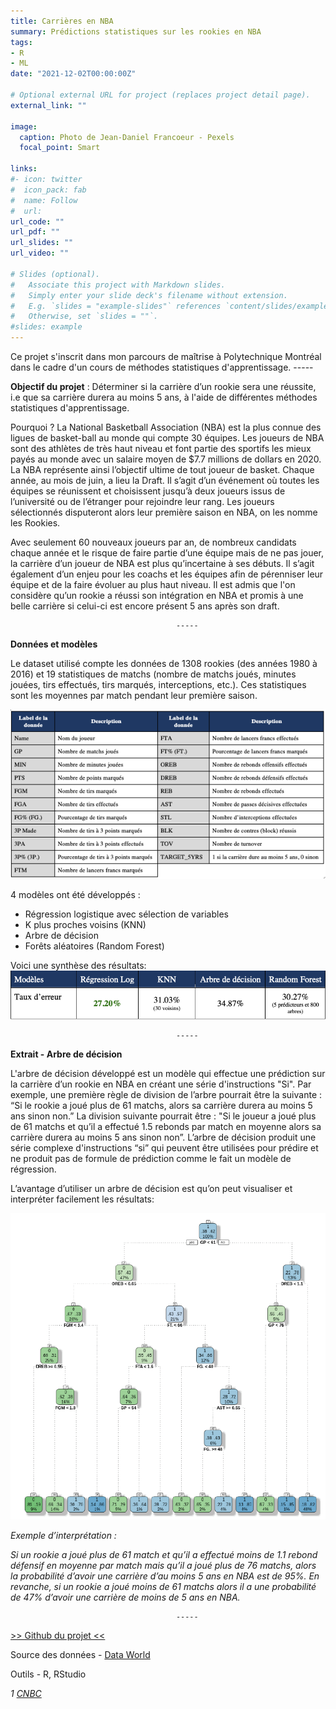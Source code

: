 ```yaml
---
title: Carrières en NBA
summary: Prédictions statistiques sur les rookies en NBA
tags:
- R
- ML
date: "2021-12-02T00:00:00Z"

# Optional external URL for project (replaces project detail page).
external_link: ""

image:
  caption: Photo de Jean-Daniel Francoeur - Pexels
  focal_point: Smart

links:
#- icon: twitter
#  icon_pack: fab
#  name: Follow
#  url:
url_code: ""
url_pdf: ""
url_slides: ""
url_video: ""

# Slides (optional).
#   Associate this project with Markdown slides.
#   Simply enter your slide deck's filename without extension.
#   E.g. `slides = "example-slides"` references `content/slides/example-slides.md`.
#   Otherwise, set `slides = ""`.
#slides: example
---
```


Ce projet s'inscrit dans mon parcours de maîtrise à Polytechnique Montréal dans le cadre d'un cours de méthodes statistiques d'apprentissage. 
                                         -----

**Objectif du projet** : Déterminer si la carrière d’un rookie sera une réussite, i.e que sa carrière durera au moins 5 ans, à l'aide de différentes méthodes statistiques d'apprentissage.

Pourquoi ? La National Basketball Association (NBA) est la plus connue des ligues de basket-ball au monde qui compte 30 équipes. Les joueurs de NBA sont des athlètes de très haut niveau et font partie des sportifs les mieux payés au monde avec un salaire moyen de $7.7 millions de dollars en 2020. La NBA représente ainsi l’objectif ultime de tout joueur de basket. Chaque année, au mois de juin, a lieu la Draft. Il s’agit d’un événement où toutes les équipes se réunissent et choisissent jusqu’à deux joueurs issus de l’université ou de l’étranger pour rejoindre leur rang. Les joueurs sélectionnés disputeront alors leur première saison en NBA, on les nomme les Rookies. 

Avec seulement 60 nouveaux joueurs par an, de nombreux candidats chaque année et le risque de faire partie d’une équipe mais de ne pas jouer, la carrière d’un joueur de NBA est plus qu’incertaine à ses débuts. Il s’agit également d’un enjeu pour les coachs et les équipes afin de pérenniser leur équipe et de la faire évoluer au plus haut niveau. Il est admis que l'on considère qu’un rookie a réussi son intégration en NBA et promis à une belle carrière si celui-ci est encore présent 5 ans après son draft.

                                         -----
**Données et modèles**

Le dataset utilisé compte les données de 1308 rookies (des années 1980 à 2016) et 19
statistiques de matchs (nombre de matchs joués, minutes jouées, tirs effectués, tirs marqués, interceptions, etc.). Ces statistiques sont les moyennes par match pendant leur première saison.

![Where is my image ?](projet-nba-data.png "Attributs du dataset")

4 modèles ont été développés :
- Régression logistique avec sélection de variables
- K plus proches voisins (KNN)
- Arbre de décision
- Forêts aléatoires (Random Forest)

Voici une synthèse des résultats:
![Where is my image ?](projet-nba-results.png "Taux d'erreur des modèles")

                                         -----
**Extrait - Arbre de décision**

L'arbre de décision développé est un modèle qui effectue une prédiction sur la carrière d’un rookie en NBA en créant une série d'instructions "Si". Par exemple, une première règle de division de l’arbre pourrait être la suivante : “Si le rookie a joué plus de 61 matchs, alors sa carrière durera au moins 5 ans sinon non.” La division suivante pourrait être : "Si le joueur a joué plus de 61 matchs et qu’il a effectué 1.5 rebonds par match en moyenne alors sa carrière durera au moins 5 ans sinon non”.
L’arbre de décision produit une série complexe d'instructions “si” qui peuvent être utilisées pour prédire et ne produit pas de formule de prédiction comme le fait un modèle de régression.

L’avantage d’utiliser un arbre de décision est qu’on peut visualiser et interpréter facilement les résultats:

![Where is my image ?](projet-nba-tree.png "Arbre de décision")

*Exemple d’interprétation :*

*Si un rookie a joué plus de 61 match et qu’il a effectué moins de 1.1 rebond défensif en moyenne par match mais qu’il a joué plus de 76 matchs, alors la probabilité d’avoir une carrière d’au moins 5 ans en NBA est de 95%.
En revanche, si un rookie a joué moins de 61 matchs alors il a une probabilité de 47% d’avoir une carrière de moins de 5 ans en NBA.*

                                         -----

[>> Github du projet <<]()

Source des données - [Data World](https://data.world/exercises/logistic-regression-exercise-1)

Outils - R, RStudio

*1 [CNBC](https://www.cnbc.com/2019/10/22/highest-paid-players-in-the-nba-right-now.html)*



